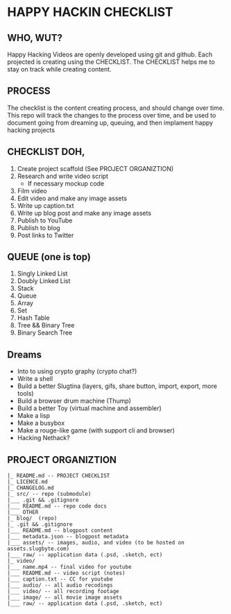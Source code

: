 # HAPPY HACKIN CHECKLIST
## WHO, WUT?
Happy Hacking Videos are openly developed using git and github. Each projected is creating using the CHECKLIST. 
The CHECKLIST helps me to stay on track while creating content. 

## PROCESS
The checklist is the content creating process, and should change over time. 
This repo will track the changes to the process over time, and be used to document 
going from dreaming up, queuing, and then implament happy hacking projects

## CHECKLIST DOH, 
1. Create project scaffold (See PROJECT ORGANIZTION)
1. Research and write video script
    * If necessary mockup code
1. Film video
1. Edit video and make any image assets
1. Write up caption.txt
1. Write up blog post and make any image assets
1. Publish to YouTube
1. Publish to blog
1. Post links to Twitter

## QUEUE (one is top)
1. Singly Linked List
1. Doubly Linked List
1. Stack
1. Queue 
1. Array
1. Set
1. Hash Table
1. Tree && Binary Tree
1. Binary Search Tree

## Dreams 
* Into to using crypto graphy (crypto chat?)
* Write a shell 
* Build a better Slugtina (layers, gifs, share button, import, export, more tools)
* Build a browser drum machine (Thump)
* Build a better Toy (virtual machine and assembler)
* Make a lisp
* Make a busybox
* Make a rouge-like game (with support cli and browser)
* Hacking Nethack?

## PROJECT ORGANIZTION
``` 
|_ README.md -- PROJECT CHECKLIST
|_ LICENCE.md 
|_ CHANGELOG.md 
|_ src/ -- repo (submodule)
|___ .git && .gitignore
|___ README.md -- repo code docs
|___ OTHER
|_ blog/  (repo)
|_ .git && .gitignore
|___ README.md -- blogpost content
|___ metadata.json -- blogpost metadata
|___ assets/ -- images, audio, and video (to be hosted on assets.slugbyte.com)
|___ raw/ -- application data (.psd, .sketch, ect)
|_ video/
|___ name.mp4 -- final video for youtube
|___ README.md -- video script (notes)
|___ caption.txt -- CC for youtube
|___ audio/ -- all audio recodings
|___ video/ -- all recording footage
|___ image/ -- all movie image assets
|___ raw/ -- application data (.psd, .sketch, ect)
```

